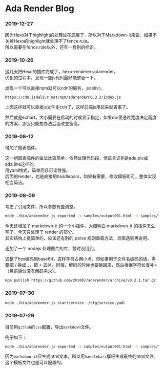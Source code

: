 # Ada Render Blog

### 2019-12-27

因为Hexo对于highlight的处理放在底层了，所以对于Markdown-it来说，如果不关掉Hexo的highlight就处理不了fence rule。  
所以需要在fence rule以外，还有一套别的标识。

### 2019-10-26

这几天把Hexo的插件完成了，hexo-renderer-adarender。  
优化的过程中，发现一些js代码最好能整合一下。

发现一个可以直接npm就可以cdn的服务，jsdelivr。  

```
https://cdn.jsdelivr.net/npm/adarender@0.3.3/index.js
```

上面这样就可以直接js文件走cdn了，这样前端js用起来就省事了。  

然后就是echart，大小需要在启动的时候显示指定，如果div里通过宽度决定高度的方案，那么只能想办法后面改变宽高。

### 2019-08-12

增加了图表插件。

这一组图表插件的做法比较简单，依然处理代码段，但语言识别是ada.pie或ada.line这样的。  
用yaml格式，简单而且可读性强。  
后面的render，也是直接用handlebars，如果有需要，修改模板即可，整体实现相当简洁。

### 2019-08-09

考虑了引用文件，所以参数有些调整。

``` sh
node ./bin/adarender.js exportmd -o samples/output001.html -t samples/template.hbs -p ./samples -i ./samples sample001.md
```

今天还增加了 markdown-it 的一个小插件，大概明白 markdown-it 的插件怎么写了，今天只处理了 render 的部分。  
其实结构上挺简单的，应该还有别的 parse 规则重载方法，后面遇到再说吧。

还加了一个 nodejs 处理图片的库，暂时没用到。

调整了hex编码到base64，这样字符占用小点，但如果用于文件名编码的话，需要把 / 换成 _，把 = 去掉，同理，解码的时候也要换回来，然后根据字符长度补=（目前貌似没有解码需求）。

``` sh
npm publish https://github.com/zhs007/adarender/archive/v0.2.1.tar.gz
```

### 2019-07-30

``` sh
node ./bin/adarender.js startservice ./cfg/service.yaml
```

### 2019-07-29

目前用``github``的``css``配置，导出``markdown``文件。

例子如下：

``` sh
node ./bin/adarender.js exportmd -o samples/output001.html -t samples/template.hbs samples/sample001.md
```

因为``markdown-it``只生成html文本，所以用``handlebars``模板生成最终的html文件，这个模板文件也是可以配置的。

